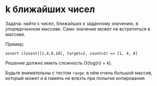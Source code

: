 # k ближайших чисел
Задача: найти `k` чисел, ближайших к заданному значению, в *упорядоченном* массиве. Само значение может не встретиться в массиве.

Пример:
```python3
assert closest([1,4,8,10], target=2, count=3) == [1, 4, 8]
```

Решение должно иметь сложность O(log(n) + k).

Будьте внимательны с тестом `range`: в нём очень большой массив, который может и в память не влезть при попытке копирования.
